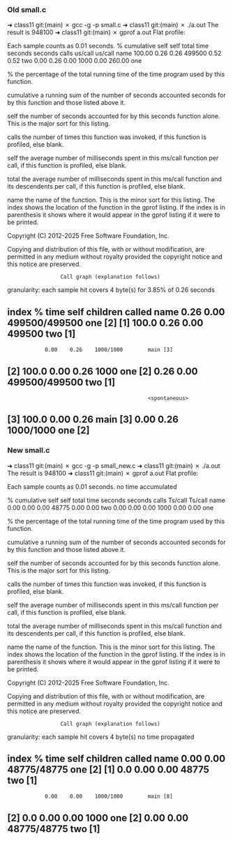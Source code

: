 ### Old small.c

➜  class11 git:(main) ✗ gcc -g -p small.c
➜  class11 git:(main) ✗ ./a.out
The result is 948100
➜  class11 git:(main) ✗ gprof a.out
Flat profile:

Each sample counts as 0.01 seconds.
  %   cumulative   self              self     total
 time   seconds   seconds    calls  us/call  us/call  name
100.00      0.26     0.26   499500     0.52     0.52  two
  0.00      0.26     0.00     1000     0.00   260.00  one

 %         the percentage of the total running time of the
time       program used by this function.

cumulative a running sum of the number of seconds accounted
 seconds   for by this function and those listed above it.

 self      the number of seconds accounted for by this
seconds    function alone.  This is the major sort for this
           listing.

calls      the number of times this function was invoked, if
           this function is profiled, else blank.

 self      the average number of milliseconds spent in this
ms/call    function per call, if this function is profiled,
           else blank.

 total     the average number of milliseconds spent in this
ms/call    function and its descendents per call, if this
           function is profiled, else blank.

name       the name of the function.  This is the minor sort
           for this listing. The index shows the location of
           the function in the gprof listing. If the index is
           in parenthesis it shows where it would appear in
           the gprof listing if it were to be printed.

Copyright (C) 2012-2025 Free Software Foundation, Inc.

Copying and distribution of this file, with or without modification,
are permitted in any medium without royalty provided the copyright
notice and this notice are preserved.

                     Call graph (explanation follows)

granularity: each sample hit covers 4 byte(s) for 3.85% of 0.26 seconds

index % time    self  children    called     name
                0.26    0.00  499500/499500      one [2]
[1]    100.0    0.26    0.00  499500         two [1]
-----------------------------------------------

                0.00    0.26    1000/1000        main [3]

[2]    100.0    0.00    0.26    1000         one [2]
                0.26    0.00  499500/499500      two [1]
-----------------------------------------------

                                                 <spontaneous>

[3]    100.0    0.00    0.26                 main [3]
                0.00    0.26    1000/1000        one [2]
-----------------------------------------------

### New small.c

➜  class11 git:(main) ✗ gcc -g -p small_new.c
➜  class11 git:(main) ✗ ./a.out
The result is 948100
➜  class11 git:(main) ✗ gprof a.out
Flat profile:

Each sample counts as 0.01 seconds.
 no time accumulated

  %   cumulative   self              self     total
 time   seconds   seconds    calls  Ts/call  Ts/call  name
  0.00      0.00     0.00    48775     0.00     0.00  two
  0.00      0.00     0.00     1000     0.00     0.00  one

 %         the percentage of the total running time of the
time       program used by this function.

cumulative a running sum of the number of seconds accounted
 seconds   for by this function and those listed above it.

 self      the number of seconds accounted for by this
seconds    function alone.  This is the major sort for this
           listing.

calls      the number of times this function was invoked, if
           this function is profiled, else blank.

 self      the average number of milliseconds spent in this
ms/call    function per call, if this function is profiled,
           else blank.

 total     the average number of milliseconds spent in this
ms/call    function and its descendents per call, if this
           function is profiled, else blank.

name       the name of the function.  This is the minor sort
           for this listing. The index shows the location of
           the function in the gprof listing. If the index is
           in parenthesis it shows where it would appear in
           the gprof listing if it were to be printed.

Copyright (C) 2012-2025 Free Software Foundation, Inc.

Copying and distribution of this file, with or without modification,
are permitted in any medium without royalty provided the copyright
notice and this notice are preserved.

                     Call graph (explanation follows)

granularity: each sample hit covers 4 byte(s) no time propagated

index % time    self  children    called     name
                0.00    0.00   48775/48775       one [2]
[1]      0.0    0.00    0.00   48775         two [1]
-----------------------------------------------

                0.00    0.00    1000/1000        main [8]

[2]      0.0    0.00    0.00    1000         one [2]
                0.00    0.00   48775/48775       two [1]
-----------------------------------------------
